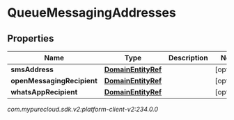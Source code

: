 # QueueMessagingAddresses


## Properties

| Name | Type | Description | Notes |
| ------------ | ------------- | ------------- | ------------- |
| **smsAddress** | [**DomainEntityRef**](DomainEntityRef) |  |  [optional] |
| **openMessagingRecipient** | [**DomainEntityRef**](DomainEntityRef) |  |  [optional] |
| **whatsAppRecipient** | [**DomainEntityRef**](DomainEntityRef) |  |  [optional] |




_com.mypurecloud.sdk.v2:platform-client-v2:234.0.0_

